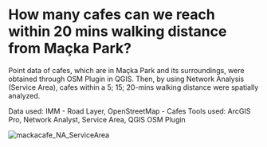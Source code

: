 # How many cafes can we reach within 20 mins walking distance from Maçka Park?

Point data of cafes, which are in Maçka Park and its surroundings, were obtained through OSM Plugin in QGIS. Then, by using Network Analysis (Service Area), cafes within a 5; 15; 20-mins walking distance were spatially analyzed.

Data used: IMM - Road Layer, OpenStreetMap - Cafes
Tools used: ArcGIS Pro, Network Analyst, Service Area, QGIS OSM Plugin

![mackacafe_NA_ServiceArea](https://github.com/safakcoze/walking_distance/assets/139701981/8367e2de-76a0-4125-9399-1147164f8bed)

